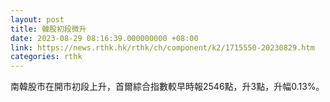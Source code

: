 ```yaml
---
layout: post
title: 韓股初段微升
date: 2023-08-29 08:16:39.000000000 +08:00
link: https://news.rthk.hk/rthk/ch/component/k2/1715550-20230829.htm
categories: rthk
---
```


南韓股市在開市初段上升，首爾綜合指數較早時報2546點，升3點，升幅0.13%。

